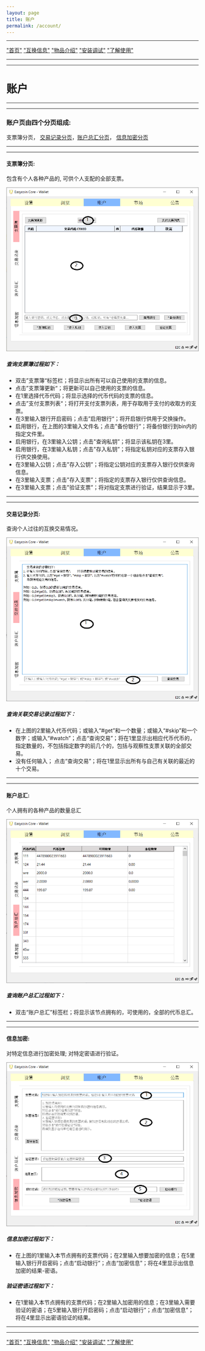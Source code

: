 ```yaml
---
layout: page
title: 账户
permalink: /account/
---
```

---

["首页"](https://ubarterchain.github.io/) ["互换信息"](/info/)  ["物品介绍"](/list/)   ["安装调试"](/install/)   ["了解使用"](/learn/) 

---
---

# 账户 #

---
---

### 账户页由四个分页组成:  ###
支票簿分页， [交易记录分页](/account.md#%E4%BA%A4%E6%98%93%E8%AE%B0%E5%BD%95%E5%88%86%E9%A1%B5)，[账户总汇分页](/account.md#账户总汇)， [信息加密分页](/account.md#%E4%BF%A1%E6%81%AF%E5%8A%A0%E5%AF%86)

---
---

#### 支票簿分页:  ####
包含有个人各种产品的, 可供个人支配的全部支票。

<div class='fig figcenter fighighlight'>
  <img src='/31.png'>
</div>

##### 查询支票簿过程如下： #####
- 双击”支票簿“标签栏；将显示出所有可以自己使用的支票的信息。
- 点击”支票簿更新“；将更新可以自己使用的支票的信息。
- 在1里选择代币代码；将显示选择的代币代码的支票的信息。
- 点击”支付支票列表“；将打开支付支票列表，用于存取用于支付的收取方的支票。
- 在3里输入银行开启密码；点击”启用银行“；将开启银行供用于交换操作。
- 启用银行，在上图的3里输入文件名；点击"备份银行”；将备份银行到bin内的指定文件里。
- 启用银行，在3里输入公钥；点击"查询私钥”；将显示该私钥在3里。
- 启用银行，在3里输入私钥；点击"存入私钥”；将指定私钥对应的支票存入银行供交换使用。
- 在3里输入公钥；点击"存入公钥”；将指定公钥对应的支票存入银行仅供查询信息。
- 在3里输入支票；点击"存入支票”；将指定的支票存入银行仅供查询信息。
- 在3里输入支票；点击"验证支票”；将对指定支票进行验证，结果显示于3里。

---
---

#### 交易记录分页: ####
查询个人过往的互换交易情况。

<div class='fig figcenter fighighlight'>
  <img src='/32.png'>
</div>

##### 查询关联交易记录过程如下： #####
- 在上图的2里输入代币代码；或输入“#get”和一个数量；或输入“#skip”和一个数字；或输入“#watch”；点击“查询交易”；将在1里显示出相应代币代币的，指定数量的，不包括指定数字的前几个的，包括与观察性支票关联的全部交易。
- 没有任何输入； 点击“查询交易”；将在1里显示出所有与自己有关联的最近的十个交易。

---
---

#### 账户总汇: ####
个人拥有的各种产品的数量总汇

<div class='fig figcenter fighighlight'>
  <img src='/33.png'>
</div>

##### 查询账户总汇过程如下： #####
- 双击“账户总汇”标签栏；将显示该节点拥有的，可使用的，全部的代币总汇。

---
---

#### 信息加密: ####
对特定信息进行加密处理; 对特定密语进行验证。

<div class='fig figcenter fighighlight'>
  <img src='/34.png'>
</div>

##### 信息加密过程如下： ##### 
- 在上图的1里输入本节点拥有的支票代码；在2里输入想要加密的信息；在5里输入银行开启密码；点击“启动银行”；点击“加密信息”；将在4里显示出信息加密的结果-密语。
##### 验证密语过程如下： ##### 
- 在1里输入本节点拥有的支票代码；在2里输入加密用的信息；在3里输入需要验证的密语；在5里输入银行开启密码；点击“启动银行”；点击“加密信息”；将在4里显示出密语验证的结果。
                                         
---
---

["首页"](https://ubarterchain.github.io/) ["互换信息"](/info/)  ["物品介绍"](/list/)   ["安装调试"](/install/)   ["了解使用"](/learn/) 
